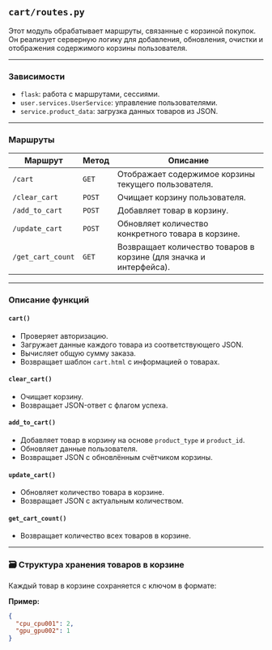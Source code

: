 ##  `cart/routes.py`

Этот модуль обрабатывает маршруты, связанные с корзиной покупок. Он реализует серверную логику для добавления, обновления, очистки и отображения содержимого корзины пользователя.

---

###  Зависимости

- `flask`: работа с маршрутами, сессиями.
- `user.services.UserService`: управление пользователями.
- `service.product_data`: загрузка данных товаров из JSON.

---

###  Маршруты

| Маршрут              | Метод  | Описание                                                          |
|----------------------|--------|-------------------------------------------------------------------|
| `/cart`              | `GET`  | Отображает содержимое корзины текущего пользователя.             |
| `/clear_cart`        | `POST` | Очищает корзину пользователя.                                    |
| `/add_to_cart`       | `POST` | Добавляет товар в корзину.                                       |
| `/update_cart`       | `POST` | Обновляет количество конкретного товара в корзине.               |
| `/get_cart_count`    | `GET`  | Возвращает количество товаров в корзине (для значка и интерфейса).|

---

###  Описание функций

#### `cart()`
- Проверяет авторизацию.
- Загружает данные каждого товара из соответствующего JSON.
- Вычисляет общую сумму заказа.
- Возвращает шаблон `cart.html` с информацией о товарах.

#### `clear_cart()`
- Очищает корзину.
- Возвращает JSON-ответ с флагом успеха.

#### `add_to_cart()`
- Добавляет товар в корзину на основе `product_type` и `product_id`.
- Обновляет данные пользователя.
- Возвращает JSON с обновлённым счётчиком корзины.

#### `update_cart()`
- Обновляет количество товара в корзине.
- Возвращает JSON с актуальным количеством.

#### `get_cart_count()`
- Возвращает количество всех товаров в корзине.

---

### 🗃 Структура хранения товаров в корзине

Каждый товар в корзине сохраняется с ключом в формате:

**Пример:**
```json
{
  "cpu_cpu001": 2,
  "gpu_gpu002": 1
}


